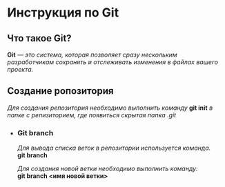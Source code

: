 # **Инструкция по Git**

## **Что такое Git?**

**Git** — *это система, которая позволяет сразу нескольким разработчикам сохранять и отслеживать изменения в файлах вашего проекта.*

## **Создание ропозитория**

*Для создания репозитория необходимо выполнить команду* **git init** *в папке с репизиторием, где появиться скрытая папка .git*

* ### **Git branch**

    *Для вывода списка веток в репозитории используется команда.*   
    **git branch**

    *Для создания новой ветки необходимо выполнить команду:*  
    **git branch <имя новой ветки>**